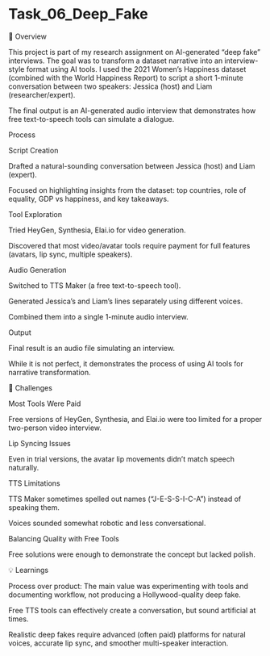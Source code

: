 # Task_06_Deep_Fake

📌 Overview

This project is part of my research assignment on AI-generated “deep fake” interviews. The goal was to transform a dataset narrative into an interview-style format using AI tools. I used the 2021 Women’s Happiness dataset (combined with the World Happiness Report) to script a short 1-minute conversation between two speakers: Jessica (host) and Liam (researcher/expert).

The final output is an AI-generated audio interview that demonstrates how free text-to-speech tools can simulate a dialogue.

Process

Script Creation

Drafted a natural-sounding conversation between Jessica (host) and Liam (expert).

Focused on highlighting insights from the dataset: top countries, role of equality, GDP vs happiness, and key takeaways.

Tool Exploration

Tried HeyGen, Synthesia, Elai.io for video generation.

Discovered that most video/avatar tools require payment for full features (avatars, lip sync, multiple speakers).

Audio Generation

Switched to TTS Maker (a free text-to-speech tool).

Generated Jessica’s and Liam’s lines separately using different voices.

Combined them into a single 1-minute audio interview.

Output

Final result is an audio file simulating an interview.

While it is not perfect, it demonstrates the process of using AI tools for narrative transformation.

🚧 Challenges

Most Tools Were Paid

Free versions of HeyGen, Synthesia, and Elai.io were too limited for a proper two-person video interview.

Lip Syncing Issues

Even in trial versions, the avatar lip movements didn’t match speech naturally.

TTS Limitations

TTS Maker sometimes spelled out names (“J-E-S-S-I-C-A”) instead of speaking them.

Voices sounded somewhat robotic and less conversational.

Balancing Quality with Free Tools

Free solutions were enough to demonstrate the concept but lacked polish.

💡 Learnings

Process over product: The main value was experimenting with tools and documenting workflow, not producing a Hollywood-quality deep fake.

Free TTS tools can effectively create a conversation, but sound artificial at times.

Realistic deep fakes require advanced (often paid) platforms for natural voices, accurate lip sync, and smoother multi-speaker interaction.
